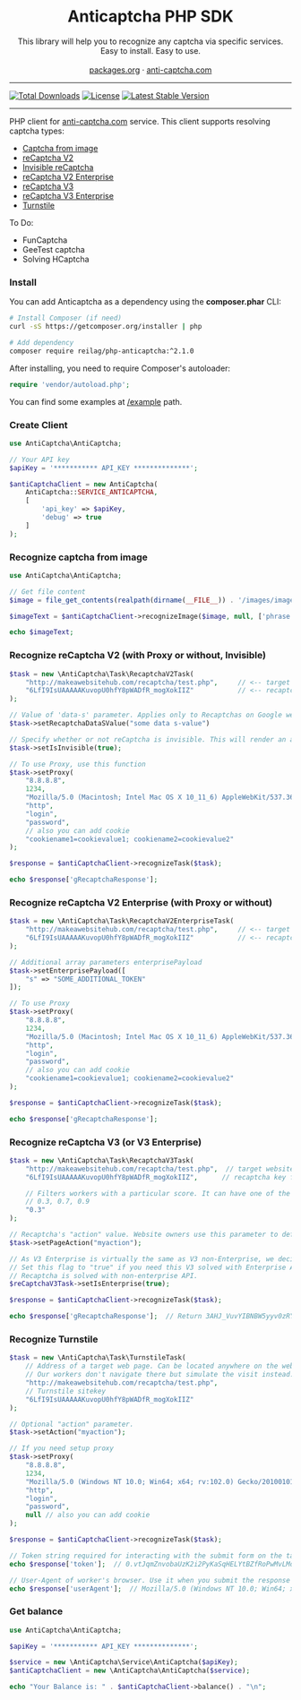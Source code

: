 <p align="center">
  <h1 align="center">Anticaptcha PHP SDK</h1>

  <p align="center">
    This library will help you to recognize any captcha via specific services.<br>
    Easy to install. Easy to use.
    <br/>
    <br/>
    <a href="https://packagist.org/packages/reilag/php-anticaptcha">packages.org</a>
    ·
    <a href="http://getcaptchasolution.com/zi0d4paljn">anti-captcha.com</a>
  </p>
</p>

---

[![Total Downloads](https://poser.pugx.org/reilag/php-anticaptcha/downloads)](https://packagist.org/packages/reilag/php-anticaptcha)
[![License](https://poser.pugx.org/reilag/php-anticaptcha/license)](https://packagist.org/packages/reilag/php-anticaptcha)
[![Latest Stable Version](https://poser.pugx.org/reilag/php-anticaptcha/v/stable)](https://packagist.org/packages/reilag/php-anticaptcha)

---


PHP client for  [anti-captcha.com](http://getcaptchasolution.com/zi0d4paljn) service.
This client supports resolving captcha types:
 - [Captcha from image](#recognize-captcha-from-image)
 - [reCaptcha V2](#recognize-recaptcha-v2-with-proxy-or-without-invisible)
 - [Invisible reCaptcha](#recognize-recaptcha-v2-with-proxy-or-without-invisible)
 - [reCaptcha V2 Enterprise](#recognize-recaptcha-v2-enterprise-with-proxy-or-without)
 - [reCaptcha V3](#recognize-captcha-from-image)
 - [reCaptcha V3 Enterprise](#recognize-recaptcha-v3-or-v3-enterprise)
 - [Turnstile](#recognize-turnstile)

To Do:
 - FunCaptcha
 - GeeTest captcha
 - Solving HCaptcha


### Install

You can add Anticaptcha as a dependency using the **composer.phar** CLI:
```bash
# Install Composer (if need)
curl -sS https://getcomposer.org/installer | php

# Add dependency
composer require reilag/php-anticaptcha:^2.1.0
```


After installing, you need to require Composer's autoloader:
```php
require 'vendor/autoload.php';
```

You can find some examples at [/example](/example) path.

### Create Client
```php
use AntiCaptcha\AntiCaptcha;

// Your API key
$apiKey = '*********** API_KEY **************';

$antiCaptchaClient = new AntiCaptcha(
    AntiCaptcha::SERVICE_ANTICAPTCHA,
    [
        'api_key' => $apiKey,
        'debug' => true
    ]
);
```



### Recognize captcha from image

```php
use AntiCaptcha\AntiCaptcha;

// Get file content
$image = file_get_contents(realpath(dirname(__FILE__)) . '/images/image.jpg');

$imageText = $antiCaptchaClient->recognizeImage($image, null, ['phrase' => 0, 'numeric' => 0], 'en');

echo $imageText;
```



### Recognize reCaptcha V2 (with Proxy or without, Invisible)

```php
$task = new \AntiCaptcha\Task\RecaptchaV2Task(
    "http://makeawebsitehub.com/recaptcha/test.php",     // <-- target website address
    "6LfI9IsUAAAAAKuvopU0hfY8pWADfR_mogXokIIZ"           // <-- recaptcha key from target website
);

// Value of 'data-s' parameter. Applies only to Recaptchas on Google web sites.
$task->setRecaptchaDataSValue("some data s-value")

// Specify whether or not reCaptcha is invisible. This will render an appropriate widget for our workers. 
$task->setIsInvisible(true);

// To use Proxy, use this function
$task->setProxy(
    "8.8.8.8",
    1234,
    "Mozilla/5.0 (Macintosh; Intel Mac OS X 10_11_6) AppleWebKit/537.36 (KHTML, like Gecko) Chrome/52.0.2743.116",
    "http",
    "login",
    "password",
    // also you can add cookie
    "cookiename1=cookievalue1; cookiename2=cookievalue2" 
);

$response = $antiCaptchaClient->recognizeTask($task);

echo $response['gRecaptchaResponse'];
```


### Recognize reCaptcha V2 Enterprise (with Proxy or without)

```php
$task = new \AntiCaptcha\Task\RecaptchaV2EnterpriseTask(
    "http://makeawebsitehub.com/recaptcha/test.php",     // <-- target website address
    "6LfI9IsUAAAAAKuvopU0hfY8pWADfR_mogXokIIZ"           // <-- recaptcha key from target website
);

// Additional array parameters enterprisePayload
$task->setEnterprisePayload([
    "s" => "SOME_ADDITIONAL_TOKEN"
]);

// To use Proxy
$task->setProxy(
    "8.8.8.8",
    1234,
    "Mozilla/5.0 (Macintosh; Intel Mac OS X 10_11_6) AppleWebKit/537.36 (KHTML, like Gecko) Chrome/52.0.2743.116",
    "http",
    "login",
    "password",
    // also you can add cookie
    "cookiename1=cookievalue1; cookiename2=cookievalue2" 
);

$response = $antiCaptchaClient->recognizeTask($task);

echo $response['gRecaptchaResponse'];
```



### Recognize reCaptcha V3 (or V3 Enterprise)

```php
$task = new \AntiCaptcha\Task\RecaptchaV3Task(
    "http://makeawebsitehub.com/recaptcha/test.php",  // target website address
    "6LfI9IsUAAAAAKuvopU0hfY8pWADfR_mogXokIIZ",      // recaptcha key from target website

    // Filters workers with a particular score. It can have one of the following values:
    // 0.3, 0.7, 0.9
    "0.3"
);

// Recaptcha's "action" value. Website owners use this parameter to define what users are doing on the page.
$task->setPageAction("myaction");

// As V3 Enterprise is virtually the same as V3 non-Enterprise, we decided to roll out it’s support within the usual V3 tasks.
// Set this flag to "true" if you need this V3 solved with Enterprise API. Default value is "false" and
// Recaptcha is solved with non-enterprise API.
$reCaptchaV3Task->setIsEnterprise(true);

$response = $antiCaptchaClient->recognizeTask($task);

echo $response['gRecaptchaResponse'];  // Return 3AHJ_VuvYIBNBW5yyv0zRYJ75VkOKvhKj9_xGBJKnQimF72rfoq3Iy-DyGHMwLAo6a3
```



### Recognize Turnstile

```php
$task = new \AntiCaptcha\Task\TurnstileTask(
    // Address of a target web page. Can be located anywhere on the web site, even in a member area.
    // Our workers don't navigate there but simulate the visit instead.
    "http://makeawebsitehub.com/recaptcha/test.php",
    // Turnstile sitekey
    "6LfI9IsUAAAAAKuvopU0hfY8pWADfR_mogXokIIZ"
);

// Optional "action" parameter.
$task->setAction("myaction");

// If you need setup proxy
$task->setProxy(
    "8.8.8.8",
    1234,
    "Mozilla/5.0 (Windows NT 10.0; Win64; x64; rv:102.0) Gecko/20100101 Firefox/102.0",
    "http",
    "login",
    "password",
    null // also you can add cookie
);

$response = $antiCaptchaClient->recognizeTask($task);

// Token string required for interacting with the submit form on the target website.
echo $response['token'];  // 0.vtJqmZnvobaUzK2i2PyKaSqHELYtBZfRoPwMvLMdA81WL_9G0vCO3y2VQVIeVplG0mxYF7uX.......

// User-Agent of worker's browser. Use it when you submit the response token.
echo $response['userAgent'];  // Mozilla/5.0 (Windows NT 10.0; Win64; x64; rv:102.0) Gecko/20100101 Firefox/102.0
```



### Get balance
```php
use AntiCaptcha\AntiCaptcha;

$apiKey = '*********** API_KEY **************';

$service = new \AntiCaptcha\Service\AntiCaptcha($apiKey);
$antiCaptchaClient = new \AntiCaptcha\AntiCaptcha($service);

echo "Your Balance is: " . $antiCaptchaClient->balance() . "\n";
```
